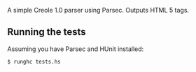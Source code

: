 A simple Creole 1.0 parser using Parsec. Outputs HTML 5 tags.

## Running the tests

Assuming you have Parsec and HUnit installed:

    $ runghc tests.hs
